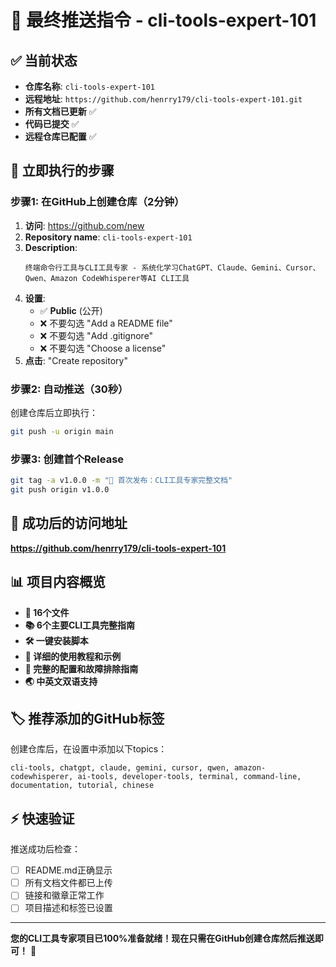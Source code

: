 # 🚀 最终推送指令 - cli-tools-expert-101

## ✅ 当前状态
- **仓库名称**: `cli-tools-expert-101`
- **远程地址**: `https://github.com/henrry179/cli-tools-expert-101.git`
- **所有文档已更新** ✅
- **代码已提交** ✅
- **远程仓库已配置** ✅

## 🎯 立即执行的步骤

### 步骤1: 在GitHub上创建仓库（2分钟）
1. **访问**: https://github.com/new
2. **Repository name**: `cli-tools-expert-101`
3. **Description**: 
   ```
   终端命令行工具与CLI工具专家 - 系统化学习ChatGPT、Claude、Gemini、Cursor、Qwen、Amazon CodeWhisperer等AI CLI工具
   ```
4. **设置**:
   - ✅ **Public** (公开)
   - ❌ 不要勾选 "Add a README file"
   - ❌ 不要勾选 "Add .gitignore"
   - ❌ 不要勾选 "Choose a license"
5. **点击**: "Create repository"

### 步骤2: 自动推送（30秒）
创建仓库后立即执行：
```bash
git push -u origin main
```

### 步骤3: 创建首个Release
```bash
git tag -a v1.0.0 -m "🎉 首次发布：CLI工具专家完整文档"
git push origin v1.0.0
```

## 🎉 成功后的访问地址
**https://github.com/henrry179/cli-tools-expert-101**

## 📊 项目内容概览
- **📁 16个文件**
- **📚 6个主要CLI工具完整指南**
- **🛠️ 一键安装脚本**
- **📖 详细的使用教程和示例**
- **🔧 完整的配置和故障排除指南**
- **🌏 中英文双语支持**

## 🏷️ 推荐添加的GitHub标签
创建仓库后，在设置中添加以下topics：
```
cli-tools, chatgpt, claude, gemini, cursor, qwen, amazon-codewhisperer, ai-tools, developer-tools, terminal, command-line, documentation, tutorial, chinese
```

## ⚡ 快速验证
推送成功后检查：
- [ ] README.md正确显示
- [ ] 所有文档文件都已上传
- [ ] 链接和徽章正常工作
- [ ] 项目描述和标签已设置

---
**您的CLI工具专家项目已100%准备就绪！现在只需在GitHub创建仓库然后推送即可！** 🚀